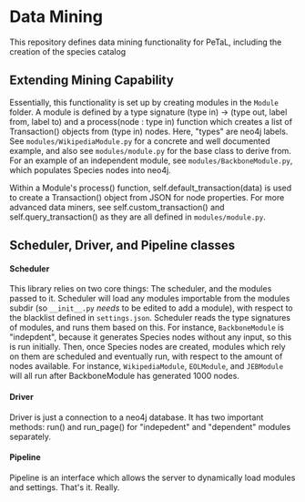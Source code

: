 # Data Mining

This repository defines data mining functionality for PeTaL, including the creation of the species catalog

## Extending Mining Capability

Essentially, this functionality is set up by creating modules in the `Module` folder.
A module is defined by a type signature (type in) -> (type out, label from, label to) and a process(node : type in) function which creates a list of Transaction() objects from (type in) nodes.
Here, "types" are neo4j labels. See `modules/WikipediaModule.py` for a concrete and well documented example, and also see `modules/module.py` for the base class to derive from.
For an example of an independent module, see `modules/BackboneModule.py`, which populates Species nodes into neo4j.

Within a Module's process() function, self.default\_transaction(data) is used to create a Transaction() object from JSON for node properties. For more advanced data miners, see self.custom\_transaction() and self.query\_transaction() as they are all defined in `modules/module.py`.

## Scheduler, Driver, and Pipeline classes

#### Scheduler

This library relies on two core things: The scheduler, and the modules passed to it. Scheduler will load any modules importable from the modules subdir (so `__init__.py` *needs* to be edited to add a module), with respect to the blacklist defined in `settings.json`. Scheduler reads the type signatures of modules, and runs them based on this. For instance, `BackboneModule` is "indepdent", because it generates Species nodes without any input, so this is run initially. Then, once Species nodes are created, modules which rely on them are scheduled and eventually run, with respect to the amount of nodes available. For instance, `WikipediaModule`, `EOLModule`, and `JEBModule` will all run after BackboneModule has generated 1000 nodes.

#### Driver

Driver is just a connection to a neo4j database. It has two important methods: run() and run\_page() for "indepedent" and "dependent" modules separately.

#### Pipeline

Pipeline is an interface which allows the server to dynamically load modules and settings. That's it. Really.
